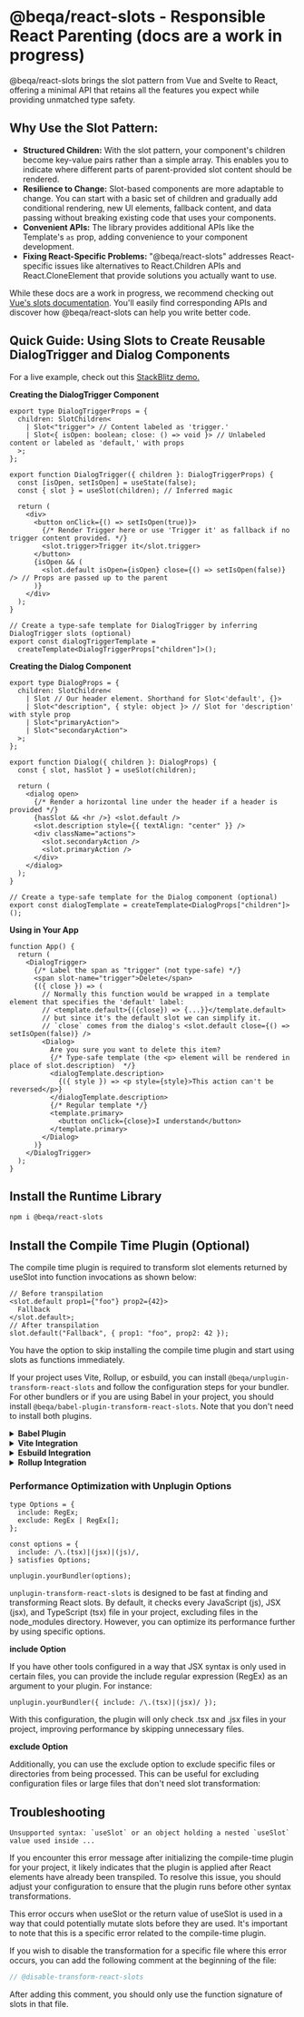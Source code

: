 # @beqa/react-slots - Responsible React Parenting (docs are a work in progress)

@beqa/react-slots brings the slot pattern from Vue and Svelte to React, offering a minimal API that retains all the features you expect while providing unmatched type safety.

## Why Use the Slot Pattern:

- **Structured Children:** With the slot pattern, your component's children become key-value pairs rather than a simple array. This enables you to indicate where different parts of parent-provided slot content should be rendered.
- **Resilience to Change:** Slot-based components are more adaptable to change. You can start with a basic set of children and gradually add conditional rendering, new UI elements, fallback content, and data passing without breaking existing code that uses your components.
- **Convenient APIs:** The library provides additional APIs like the Template's `as` prop, adding convenience to your component development.
- **Fixing React-Specific Problems:** "@beqa/react-slots" addresses React-specific issues like alternatives to React.Children APIs and React.CloneElement that provide solutions you actually want to use.

While these docs are a work in progress, we recommend checking out [Vue's slots documentation](https://vuejs.org/guide/components/slots.html). You'll easily find corresponding APIs and discover how @beqa/react-slots can help you write better code.

## Quick Guide: Using Slots to Create Reusable DialogTrigger and Dialog Components

For a live example, check out this [StackBlitz demo.](https://stackblitz.com/edit/vitejs-vite-pz81vn?file=vite.config.ts,src%2FApp.tsx)

**Creating the DialogTrigger Component**

```tsx
export type DialogTriggerProps = {
  children: SlotChildren<
    | Slot<"trigger"> // Content labeled as 'trigger.'
    | Slot<{ isOpen: boolean; close: () => void }> // Unlabeled content or labeled as 'default,' with props
  >;
};

export function DialogTrigger({ children }: DialogTriggerProps) {
  const [isOpen, setIsOpen] = useState(false);
  const { slot } = useSlot(children); // Inferred magic

  return (
    <div>
      <button onClick={() => setIsOpen(true)}>
        {/* Render Trigger here or use 'Trigger it' as fallback if no trigger content provided. */}
        <slot.trigger>Trigger it</slot.trigger>
      </button>
      {isOpen && (
        <slot.default isOpen={isOpen} close={() => setIsOpen(false)} /> // Props are passed up to the parent
      )}
    </div>
  );
}

// Create a type-safe template for DialogTrigger by inferring DialogTrigger slots (optional)
export const dialogTriggerTemplate =
  createTemplate<DialogTriggerProps["children"]>();
```

**Creating the Dialog Component**

```tsx
export type DialogProps = {
  children: SlotChildren<
    | Slot // Our header element. Shorthand for Slot<'default', {}>
    | Slot<"description", { style: object }> // Slot for 'description' with style prop
    | Slot<"primaryAction">
    | Slot<"secondaryAction">
  >;
};

export function Dialog({ children }: DialogProps) {
  const { slot, hasSlot } = useSlot(children);

  return (
    <dialog open>
      {/* Render a horizontal line under the header if a header is provided */}
      {hasSlot && <hr />} <slot.default />
      <slot.description style={{ textAlign: "center" }} />
      <div className="actions">
        <slot.secondaryAction />
        <slot.primaryAction />
      </div>
    </dialog>
  );
}

// Create a type-safe template for the Dialog component (optional)
export const dialogTemplate = createTemplate<DialogProps["children"]>();
```

**Using in Your App**

```tsx
function App() {
  return (
    <DialogTrigger>
      {/* Label the span as "trigger" (not type-safe) */}
      <span slot-name="trigger">Delete</span>
      {({ close }) => (
        // Normally this function would be wrapped in a template element that specifies the 'default' label:
        // <template.default>{({close}) => {...}}</template.default>
        // but since it's the default slot we can simplify it.
        // `close` comes from the dialog's <slot.default close={() => setIsOpen(false)} />
        <Dialog>
          Are you sure you want to delete this item?
          {/* Type-safe template (the <p> element will be rendered in place of slot.description)  */}
          <dialogTemplate.description>
            {({ style }) => <p style={style}>This action can't be reversed</p>}
          </dialogTemplate.description>
          {/* Regular template */}
          <template.primary>
            <button onClick={close}>I understand</button>
          </template.primary>
        </Dialog>
      )}
    </DialogTrigger>
  );
}
```

## Install the Runtime Library

```bash
npm i @beqa/react-slots
```

## Install the Compile Time Plugin (Optional)

The compile time plugin is required to transform slot elements returned by useSlot into function invocations as shown below:

```tsx
// Before transpilation
<slot.default prop1={"foo"} prop2={42}>
  Fallback
</slot.default>;
// After transpilation
slot.default("Fallback", { prop1: "foo", prop2: 42 });
```

You have the option to skip installing the compile time plugin and start using slots as functions immediately.

If your project uses Vite, Rollup, or esbuild, you can install `@beqa/unplugin-transform-react-slots` and follow the configuration steps for your bundler. For other bundlers or if you are using Babel in your project, you should install `@beqa/babel-plugin-transform-react-slots`. Note that you don't need to install both plugins.

<details>
  <summary><strong>Babel Plugin</strong></summary>

```bash
npm i @beqa/babel-plugin-transform-react-slots
```

Add react-slots plugin to your babel config

```js
  // babel.config.json
  {
    "plugins": {"@beqa/babel-plugin-transform-react-slots"}
  }
```

</details>

<details>
  <summary><strong>Vite Integration</strong></summary>

```bash
npm i @beqa/unplugin-transform-react-slots
```

Add the `unplugin.vite` to your Vite configuration (vite.config.js) before the react plugin:

```js
// vite.config.js
import unplugin from "@beqa/unplugin-transform-react-slots";
import react from "@vitejs/plugin-react";

export default {
  plugins: [unplugin.vite(), react()],
};
```

</details>

<details>
  <summary><strong>Esbuild Integration</strong></summary>

```bash
npm i @beqa/unplugin-transform-react-slots
```

Add `unplugin.esbuild` to your plugins list in your esbuild config

```js
import unplugin from "@beqa/unplugin-transform-react-slots";

// esbuild.config.js
await build({
  plugins: [unplugin.esbuild()],
});
```

</details>

<details>
  <summary><strong>Rollup Integration</strong></summary>

```bash
npm i @beqa/unplugin-transform-react-slots
```

Add the `unplugin.rollup` to your plugins list before all other plugins in your Rollup configuration (rollup.config.js):

```js
import unplugin from "@beqa/unplugin-transform-react-slots";

// esbuild.config.js
await build({
  plugins: [unplugin.rollup()],
});
```

</details>

### Performance Optimization with Unplugin Options

```tsx
type Options = {
  include: RegEx;
  exclude: RegEx | RegEx[];
};

const options = {
  include: /\.(tsx)|(jsx)|(js)/,
} satisfies Options;

unplugin.yourBundler(options);
```

`unplugin-transform-react-slots` is designed to be fast at finding and transforming React slots. By default, it checks every JavaScript (js), JSX (jsx), and TypeScript (tsx) file in your project, excluding files in the node_modules directory. However, you can optimize its performance further by using specific options.

**include Option**

If you have other tools configured in a way that JSX syntax is only used in certain files, you can provide the include regular expression (RegEx) as an argument to your plugin. For instance:

```tsx
unplugin.yourBundler({ include: /\.(tsx)|(jsx)/ });
```

With this configuration, the plugin will only check .tsx and .jsx files in your project, improving performance by skipping unnecessary files.

**exclude Option**

Additionally, you can use the exclude option to exclude specific files or directories from being processed. This can be useful for excluding configuration files or large files that don't need slot transformation:

## Troubleshooting

``Unsupported syntax: `useSlot` or an object holding a nested `useSlot` value used inside ... ``

If you encounter this error message after initializing the compile-time plugin for your project, it likely indicates that the plugin is applied after React elements have already been transpiled. To resolve this issue, you should adjust your configuration to ensure that the plugin runs before other syntax transformations.

This error occurs when useSlot or the return value of useSlot is used in a way that could potentially mutate slots before they are used. It's important to note that this is a specific error related to the compile-time plugin.

If you wish to disable the transformation for a specific file where this error occurs, you can add the following comment at the beginning of the file:

```js
// @disable-transform-react-slots
```

After adding this comment, you should only use the function signature of slots in that file.
